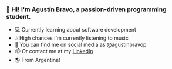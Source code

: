 ### 👋 Hi! I'm Agustín Bravo, a passion-driven programming student.

- 💻 Currently learning about software development 
- 🎶 High chances I'm currently listening to music 
- 💬 You can find me on social media as @agustinbravop
- 📫 Or contact me at my [LinkedIn](https://www.linkedin.com/in/agustinbravop/)
- 🌎 From Argentina!
